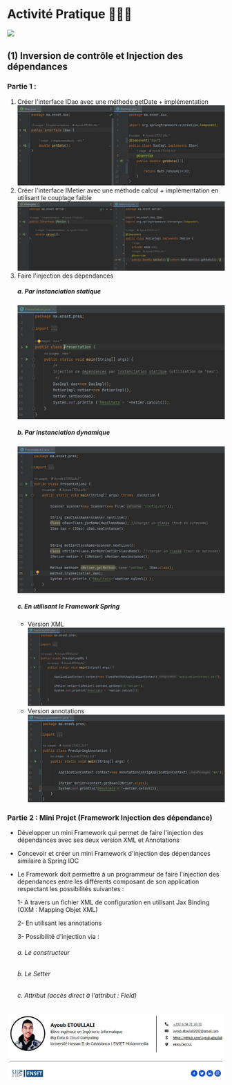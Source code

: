 # Activité Pratique 👨🏻‍💻
![](https://miro.medium.com/max/647/1*PBTTH5RGrfT1RBXxr989XQ.png)

## (1) Inversion de contrôle et Injection des dépendances

### Partie 1 :
1. Créer l'interface IDao avec une méthode getDate + implémentation
![](Activité%20Pratique%20N°%201/images/1.jpg)
2. Créer l'interface IMetier avec une méthode calcul + implémentation en utilisant le couplage faible
![](Activité%20Pratique%20N°%201/images/2.jpg)
3. Faire l'injection des dépendances          
   ##### a. Par instanciation statique 
      ![](Activité%20Pratique%20N°%201/images/3.a..jpg) 
   ##### b. Par instanciation dynamique   
      ![](Activité%20Pratique%20N°%201/images/3.b..jpg)
   ##### c. En utilisant le Framework Spring
      - Version XML
      ![](Activité%20Pratique%20N°%201/images/3.c.1..jpg)
      - Version annotations
      ![](Activité%20Pratique%20N°%201/images/3.c.2..jpg)
              
### Partie 2 : Mini Projet (Framework Injection des dépendance)
- Développer un mini Framework qui permet de faire l'injection des dépendances avec ses deux version XML et Annotations
- Concevoir et créer un mini Framework d'injection des dépendances similaire à Spring IOC
- Le Framework doit permettre à un programmeur de faire l'injection des dépendances entre les différents composant de son application respectant les possibilités suivantes : 

   1- A travers un fichier XML de configuration en utilisant Jax Binding (OXM : Mapping Objet XML)
   
   2- En utilisant les annotations
   
   3- Possibilité d'injection via :
   ###### a. Le constructeur
   ###### b. Le Setter
   ###### c. Attribut (accès direct à l'attribut : Field)

![](ayoub.jpg)
